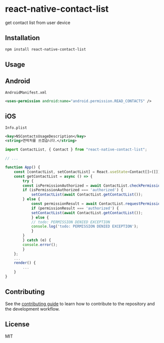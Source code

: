 # react-native-contact-list

get contact list from user device

## Installation

```sh
npm install react-native-contact-list
```

## Usage

## Android
`AndroidManifest.xml`
```xml
<uses-permission android:name="android.permission.READ_CONTACTS" />
```

## iOS
`Info.plist`
```xml
<key>NSContactsUsageDescription</key>
<string>연락처를 쓰겠습니다.</string>
```

```jsx
import ContactList, { Contact } from "react-native-contact-list";

// ...

function App() {
    const [contactList, setContactList] = React.useState<Contact[]>([]);
    const getContactList = async () => {
        try {
        const isPermissionAuthorized = await ContactList.checkPermission();
        if (isPermissionAuthorized === 'authorized') {
            setContactList(await ContactList.getContactList());
        } else {
            const permissionResult = await ContactList.requestPermission();
            if (permissionResult === 'authorized') {
            setContactList(await ContactList.getContactList());
            } else {
            // todo: PERMISSION DENIED EXCEPTION
            console.log('todo: PERMISSION DENIED EXCEPTION');
            }
        }
        } catch (e) {
        console.error();
        }
    };
    ...
    render() {
        ...
    }
}
```

## Contributing

See the [contributing guide](CONTRIBUTING.md) to learn how to contribute to the repository and the development workflow.

## License

MIT
